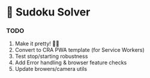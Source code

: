 # 🧮 Sudoku Solver

### TODO
1. Make it pretty! 👩‍🎨
2. Convert to CRA PWA template (for Service Workers)
3. Test stop/starting robustness
4. Add Error handling & browser feature checks
5. Update browers/camera utils